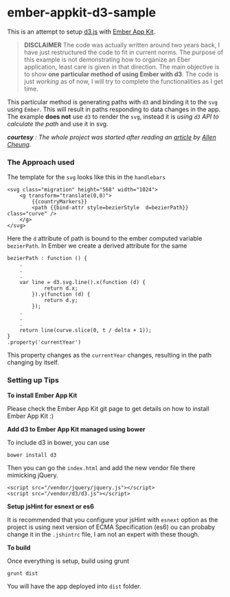 ember-appkit-d3-sample
======================

This is an attempt to setup [d3.js](http://d3js.org/) with [Ember App Kit](http://iamstef.net/ember-app-kit/). 

>**DISCLAIMER**
>The code was actually written around two years back, I have just restructured the code to fit in current norms.
>The purpose of this example is not demonstrating how to organize an Eber application, least care is given in that direction. 
>The main objective is to show **one particular method of using Ember with d3**.
>The code is just *working* as of now, I will try to complete the functionalities as I get time.

This particular method is generating paths with `d3` and binding it to the `svg` using `Ember`. This will result in paths responding to data changes in the app.
The example **does not** use `d3` to render the `svg`, instead it is *using `d3` API to calculate the path* and use it in svg.

*__courtesy__ : The whole project was started after reading an [article](http://corner.squareup.com/2012/04/building-analytics.html) by [Allen Cheung](http://twitter.com/allenmhc).*

### The Approach used

The template for the `svg` looks like this in the `handlebars`

    <svg class="migration" height="568" width="1024">
        <g transform="translate(0,0)">
            {{countryMarkers}}
            <path {{bind-attr style=bezierStyle  d=bezierPath}} class="curve" />
        </g>
    </svg>
    
Here the `d` attribute of path is bound to the ember computed variable `bezierPath`. In Ember we create a derived attribute for the same

    bezierPath : function () {
        .
        .
        .
        var line = d3.svg.line().x(function (d) {
                return d.x;
            }).y(function (d) {
                return d.y;
            });
        .
        .
        .
        return line(curve.slice(0, t / delta + 1));
    }
    .property('currentYear')
    
This property changes as the `currentYear` changes, resulting in the path changing by itself.

### Setting up Tips

**To install Ember App Kit** 

Please check the Ember App Kit git page to get details on how to install Ember App Kit :)

**Add d3 to Ember App Kit managed using bower**

To include d3 in bower, you can use
    
    bower install d3
    
Then you can go the `index.html` and add the new vendor file there mimicking jQuery.

    <script src="/vendor/jquery/jquery.js"></script>
    <script src="/vendor/d3/d3.js"></script>

**Setup jsHint for esnext or es6**

It is recommended that you configure your jsHint with `esnext` option as the project is using next version of ECMA Specification (es6)
ou can probaby change it in the `.jshintrc` file, I am not an expert with these though.

**To build**

Once everything is setup, build using grunt

    grunt dist
    
You will have the app deployed into `dist` folder.


